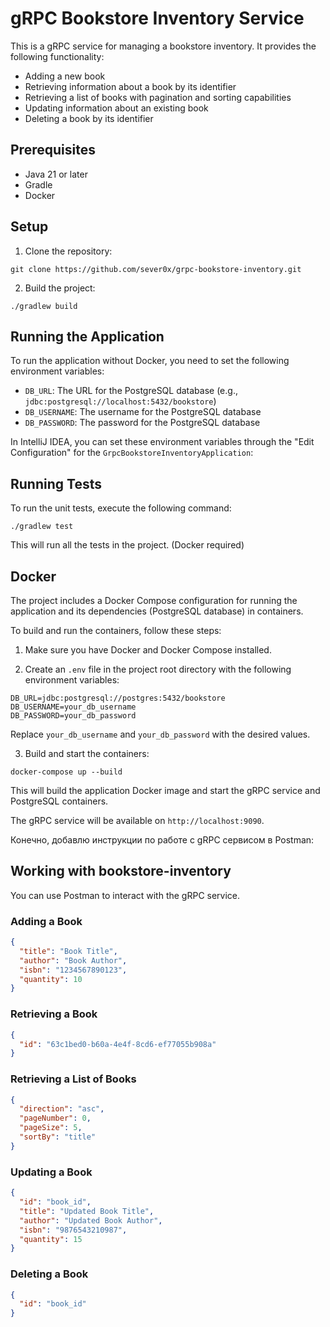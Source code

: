 
# gRPC Bookstore Inventory Service

This is a gRPC service for managing a bookstore inventory. It provides the following functionality:

- Adding a new book
- Retrieving information about a book by its identifier
- Retrieving a list of books with pagination and sorting capabilities
- Updating information about an existing book
- Deleting a book by its identifier

## Prerequisites

- Java 21 or later
- Gradle
- Docker

## Setup

1. Clone the repository:

```  
git clone https://github.com/sever0x/grpc-bookstore-inventory.git  
```  

2. Build the project:

```  
./gradlew build  
```  

## Running the Application

To run the application without Docker, you need to set the following environment variables:

- `DB_URL`: The URL for the PostgreSQL database (e.g., `jdbc:postgresql://localhost:5432/bookstore`)
- `DB_USERNAME`: The username for the PostgreSQL database
- `DB_PASSWORD`: The password for the PostgreSQL database

In IntelliJ IDEA, you can set these environment variables through the "Edit Configuration" for the `GrpcBookstoreInventoryApplication`:

## Running Tests

To run the unit tests, execute the following command:

```  
./gradlew test  
```  

This will run all the tests in the project.  (Docker required)

## Docker

The project includes a Docker Compose configuration for running the application and its dependencies (PostgreSQL database) in containers.

To build and run the containers, follow these steps:

1. Make sure you have Docker and Docker Compose installed.

2. Create an `.env` file in the project root directory with the following environment variables:

```  
DB_URL=jdbc:postgresql://postgres:5432/bookstore  
DB_USERNAME=your_db_username  
DB_PASSWORD=your_db_password  
```  

Replace `your_db_username` and `your_db_password` with the desired values.

3. Build and start the containers:

```  
docker-compose up --build  
```  

This will build the application Docker image and start the gRPC service and PostgreSQL containers.

The gRPC service will be available on `http://localhost:9090`.

Конечно, добавлю инструкции по работе с gRPC сервисом в Postman:

## Working with bookstore-inventory

You can use Postman to interact with the gRPC service.

### Adding a Book
```json
{
  "title": "Book Title",
  "author": "Book Author",
  "isbn": "1234567890123",
  "quantity": 10
}
```

### Retrieving a Book

```json
{
  "id": "63c1bed0-b60a-4e4f-8cd6-ef77055b908a"
}
```

### Retrieving a List of Books

```json
{
  "direction": "asc",
  "pageNumber": 0,
  "pageSize": 5,
  "sortBy": "title"
}
```

### Updating a Book
```json
{
  "id": "book_id",
  "title": "Updated Book Title",
  "author": "Updated Book Author",
  "isbn": "9876543210987",
  "quantity": 15
}
```

### Deleting a Book


```json
{
  "id": "book_id"
}
```
